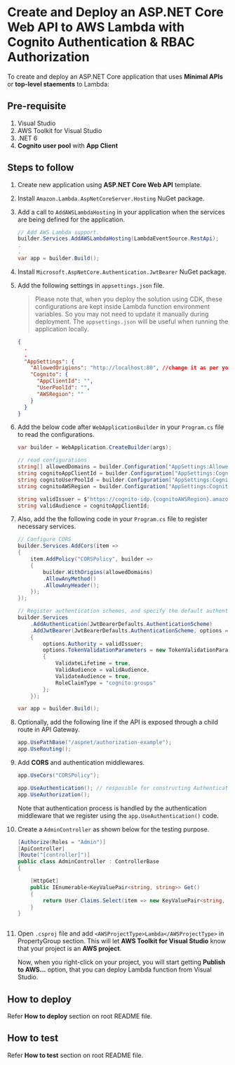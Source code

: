 # Create and Deploy an ASP.NET Core Web API to AWS Lambda with Cognito Authentication & RBAC Authorization
To create and deploy an ASP.NET Core application that uses **Minimal APIs** or **top-level staements** to Lambda:

## Pre-requisite
1. Visual Studio
2. AWS Toolkit for Visual Studio
3. .NET 6
4. **Cognito user pool** with **App Client**

## Steps to follow
1. Create new application using **ASP.NET Core Web API** template.
2. Install `Amazon.Lambda.AspNetCoreServer.Hosting` NuGet package.
3. Add a call to `AddAWSLambdaHosting` in your application when the services are being defined for the application.
	```cs
	// Add AWS Lambda support.
	builder.Services.AddAWSLambdaHosting(LambdaEventSource.RestApi);
	.
	.
	var app = builder.Build();
	```
4. Install `Microsoft.AspNetCore.Authentication.JwtBearer` NuGet package.
5. Add the following settings in `appsettings.json` file.
	> Please note that, when you deploy the solution using CDK, these configurations are kept inside Lambda function environment variables. So you may not need to update it manually during deployment. The `appsettings.json` will be useful when running the application locally.
	```json
	{
	  .
	  .
	  "AppSettings": {
		"AllowedOrigions": "http://localhost:80", //change it as per your requirement, this should have a comma values
		"Cognito": {
		  "AppClientId": "",
		  "UserPoolId": "",
		  "AWSRegion": ""
		}
	  }
	}
	```
6. Add the below code after `WebApplicationBuilder` in your `Program.cs` file to read the configurations.
	```cs
	var builder = WebApplication.CreateBuilder(args);

	// read configurations
	string[] allowedDomains = builder.Configuration["AppSettings:AllowedOrigions"].Split(",");
	string cognitoAppClientId = builder.Configuration["AppSettings:Cognito:AppClientId"].ToString();
	string cognitoUserPoolId = builder.Configuration["AppSettings:Cognito:UserPoolId"].ToString();
	string cognitoAWSRegion = builder.Configuration["AppSettings:Cognito:AWSRegion"].ToString();

	string validIssuer = $"https://cognito-idp.{cognitoAWSRegion}.amazonaws.com/{cognitoUserPoolId}";
	string validAudience = cognitoAppClientId;
	```
7. Also, add the the following code in your `Program.cs` file to register necessary services.
	```cs
	// Configure CORS
	builder.Services.AddCors(item =>
	{
		item.AddPolicy("CORSPolicy", builder =>
		{
			builder.WithOrigins(allowedDomains)
			.AllowAnyMethod()
			.AllowAnyHeader();
		});
	});

	// Register authentication schemes, and specify the default authentication scheme
	builder.Services
		.AddAuthentication(JwtBearerDefaults.AuthenticationScheme)
		.AddJwtBearer(JwtBearerDefaults.AuthenticationScheme, options =>
		{
			options.Authority = validIssuer;
			options.TokenValidationParameters = new TokenValidationParameters
			{
				ValidateLifetime = true,
				ValidAudience = validAudience,
				ValidateAudience = true,
				RoleClaimType = "cognito:groups"
			};
		});

	var app = builder.Build();
	```
8. Optionally, add the following line if the API is exposed through a child route in API Gateway.
    ```cs
    app.UsePathBase("/aspnet/authorization-example");
    app.UseRouting();
    ```

9. Add **CORS** and authentication middlewares. 
    ```cs
    app.UseCors("CORSPolicy");

    app.UseAuthentication(); // resposible for constructing AuthenticationTicket objects representing the user's identity
    app.UseAuthorization();
    ```
    Note that authentication process is handled by the authentication middleware that we register using the `app.UseAuthentication()` code.
10. Create a `AdminController` as shown below for the testing purpose.
    ```cs
	[Authorize(Roles = "Admin")]
	[ApiController]
	[Route("[controller]")]
	public class AdminController : ControllerBase
	{

		[HttpGet]
		public IEnumerable<KeyValuePair<string, string>> Get()
		{
			return User.Claims.Select(item => new KeyValuePair<string, string>(item.Type, item.Value)).ToList();
		}
	} 
  
    ```

11.  Open `.csproj` file and add `<AWSProjectType>Lambda</AWSProjectType>` in PropertyGroup section. This will let **AWS Toolkit for Visual Studio** know that your project is an **AWS project**. 
  
     Now, when you right-click on your project, you will start getting **Publish to AWS...** option, that you can deploy Lambda function from Visual Studio.


## How to deploy
Refer **How to deploy** section on root README file.

## How to test
Refer **How to test** section on root README file.
